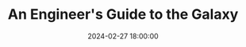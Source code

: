 ---
title: An Engineer's Guide to the Galaxy
description: Dundee Data Meetup x AWS Meetup collab
date: 2024-02-27 18:00:00
speakers:
attendance: 15
---